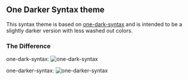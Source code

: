 ## One Darker Syntax theme

This syntax theme is based on [one-dark-syntax](https://atom.io/themes/one-dark-syntax) and is intended to be a slightly darker version with less washed out colors.

### The Difference
one-dark-syntax:
![one-dark-syntax](https://cloud.githubusercontent.com/assets/78122/9979583/34da4118-5f29-11e5-95cf-883b853edd55.png)

one-darker-syntax:
![one-darker-syntax](https://cloud.githubusercontent.com/assets/78122/9979584/3a3dce68-5f29-11e5-8689-2dd81def334c.png)
